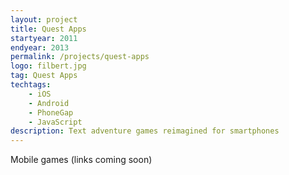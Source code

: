```yaml
---
layout: project
title: Quest Apps
startyear: 2011
endyear: 2013
permalink: /projects/quest-apps
logo: filbert.jpg
tag: Quest Apps
techtags:
    - iOS
    - Android
    - PhoneGap
    - JavaScript
description: Text adventure games reimagined for smartphones
---
```


Mobile games (links coming soon)